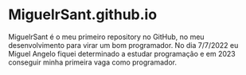 # MiguelrSant.github.io
MiguelrSant é o meu primeiro repository no GitHub, no meu desenvolvimento para virar um bom programador.
No dia 7/7/2022 eu Miguel Angelo fiquei determinado a estudar programação e em 2023 conseguir minha primeira vaga como programador.